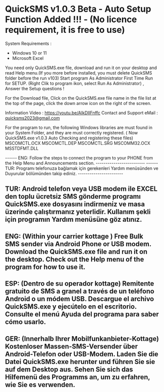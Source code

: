# QuickSMS v1.0.3 Beta  - Auto Setup Function Added !!! - (No licence requirement, it is free to use)  

  System Requirements :
  - Windows 10 or 11 
  - Microsoft Excel

You need only QuickSMS.exe file, download and run it on your desktop and read Help menu.(If you more before installed, you must delete QuickSMS folder before the run v103)
Start program As Administrator First Time Run for SETUP. (Right Clik to program ikon, select Run As Administrator) , Answer the Setup questions ! 

For the Download file, Click on the QuickSMS.exe file name in the file list at the top of the page, click the down arrow icon on the right of the screen.

Information Video : https://youtu.be/AIkDIIFnffc
Contact and Support eMail : quicksms2023@gmail.com  

For the program to run, the following Windows libraries are must found in your System Folder, and they are must correctly registered.  ( Now QuickSMS.exe v1.0.3 Auto Checking and registering these files)
MSCOMCTL.OCX
MSCOMCTL.DEP
MSCOMCTL.SRG
MSCOMM32.OCX
MSSTDFMT.DLL

------ ENG: Follow the steps to connect the program to your PHONE from the Help Menu and Announcements section. ------------------------- 
------ TUR: Programı telefonuza bağlamak için gerekenleri Yardım menüsünden ve Duyurular bölümünden takip ediniz. -----------------------


TUR:
Android telefon veya USB modem ile EXCEL den toplu ücretsiz SMS gönderme programı
QuickSMS.exe dosyasını indirmeniz ve masa üzerinde çalıştırmanız yeterlidir.
Kullanım şekli için programın Yardım menüsüne göz atınız.
-----------------------------------------------------------------------------------
ENG:
(Within your carrier kottage ) Free Bulk SMS sender via Android Phone or USB modem.
Download the QuickSMS.exe file and run it on the desktop.
Check out the Help menu of the program for how to use it.
-----------------------------------------------------------------------------------
ESP:
(Dentro de su operador kottage) Remitente gratuito de SMS a granel a través de un teléfono Android o un módem USB.
Descargue el archivo QuickSMS.exe y ejecútelo en el escritorio.
Consulte el menú Ayuda del programa para saber cómo usarlo.
-----------------------------------------------------------------------------------
GER:
(Innerhalb Ihrer Mobilfunkanbieter-Kottage) Kostenloser Massen-SMS-Versender über Android-Telefon oder USB-Modem.
Laden Sie die Datei QuickSMS.exe herunter und führen Sie sie auf dem Desktop aus.
Sehen Sie sich das Hilfemenü des Programms an, um zu erfahren, wie Sie es verwenden.
------------------------------------------------------------------------------------
